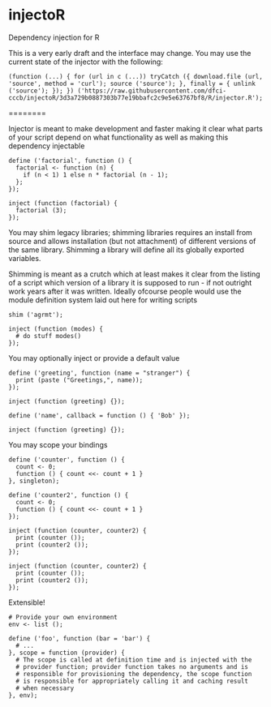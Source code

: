 injectoR
========

Dependency injection for R

This is a very early draft and the interface may change. You may use the current state of
the injector with the following:

```
(function (...) { for (url in c (...)) tryCatch ({ download.file (url, 'source', method = 'curl'); source ('source'); }, finally = { unlink ('source'); }); }) ('https://raw.githubusercontent.com/dfci-cccb/injectoR/3d3a729b0887303b77e19bbafc2c9e5e63767bf8/R/injector.R');
```
========


Injector is meant to make development and faster making it clear what parts of your script
depend on what functionality as well as making this dependency injectable

```
define ('factorial', function () {
  factorial <- function (n) {
    if (n < 1) 1 else n * factorial (n - 1);
  };
});

inject (function (factorial) {
  factorial (3);
});
```

You may shim legacy libraries; shimming libraries requires an install from source and allows
installation (but not attachment) of different versions of the same library. Shimming a library
will define all its globally exported variables.

Shimming is meant as a crutch which at least makes it clear from the listing of a script which
version of a library it is supposed to run - if not outright work years after it was written.
Ideally ofcourse people would use the module definition system laid out here for writing scripts

```
shim ('agrmt');

inject (function (modes) {
  # do stuff modes()
});
```

You may optionally inject or provide a default value

```
define ('greeting', function (name = "stranger") {
  print (paste ("Greetings,", name));
});

inject (function (greeting) {});

define ('name', callback = function () { 'Bob' });

inject (function (greeting) {});
```

You may scope your bindings

```
define ('counter', function () {
  count <- 0;
  function () { count <<- count + 1 }
}, singleton);

define ('counter2', function () {
  count <- 0;
  function () { count <<- count + 1 }
});

inject (function (counter, counter2) {
  print (counter ());
  print (counter2 ());
});

inject (function (counter, counter2) {
  print (counter ());
  print (counter2 ());
});
```

Extensible!

```
# Provide your own environment
env <- list ();

define ('foo', function (bar = 'bar') {
  # ...
}, scope = function (provider) {
  # The scope is called at definition time and is injected with the
  # provider function; provider function takes no arguments and is
  # responsible for provisioning the dependency, the scope function
  # is responsible for appropriately calling it and caching result
  # when necessary
}, env);
```